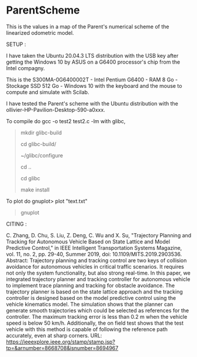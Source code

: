 # ParentScheme
This is the values in a map of the Parent's numerical scheme of the linearized odometric model.


SETUP :

I have taken the Ubuntu 20.04.3 LTS distribution with the USB key after getting the Windows 10 by ASUS on a G6400 processor's chip from the Intel compagny.

This is the S300MA-0G6400002T - Intel Pentium G6400 - RAM 8 Go - Stockage SSD 512 Go - Windows 10 with the keyboard and the mouse to compute and simulate with Scilab.

I have tested the Parent's scheme with the Ubuntu distribution with the ollivier-HP-Pavilion-Desktop-590-a0xxx.

To compile do gcc -o test2 test2.c -lm with glibc,

> mkdir glibc-build
> 
> cd glibc-build/
> 
> ~/glibc/configure
> 
> cd ..
> 
> cd glibc
> 
> make install

To plot do gnuplot> plot "text.txt"

> gnuplot
> 


CITING :

C. Zhang, D. Chu, S. Liu, Z. Deng, C. Wu and X. Su, "Trajectory Planning and Tracking for Autonomous Vehicle Based on State Lattice and Model Predictive Control," in IEEE Intelligent Transportation Systems Magazine, vol. 11, no. 2, pp. 29-40, Summer 2019, doi: 10.1109/MITS.2019.2903536.
Abstract: Trajectory planning and tracking control are two keys of collision avoidance for autonomous vehicles in critical traffic scenarios. It requires not only the system functionality, but also strong real-time. In this paper, we integrated trajectory planner and tracking controller for autonomous vehicle to implement trace planning and tracking for obstacle avoidance. The trajectory planner is based on the state lattice approach and the tracking controller is designed based on the model predictive control using the vehicle kinematics model. The simulation shows that the planner can generate smooth trajectories which could be selected as references for the controller. The maximum tracking error is less than 0.2 m when the vehicle speed is below 50 km/h. Additionally, the on field test shows that the test vehicle with this method is capable of following the reference path accurately, even at sharp corners.
URL: https://ieeexplore.ieee.org/stamp/stamp.jsp?tp=&arnumber=8668708&isnumber=8694967

